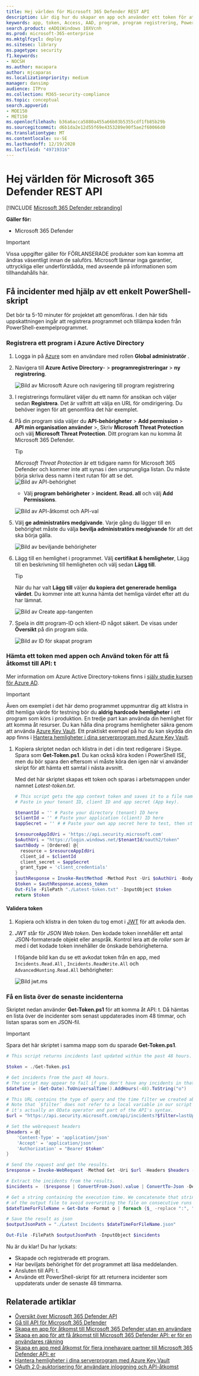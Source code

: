 ```yaml
---
title: Hej världen för Microsoft 365 Defender REST API
description: Lär dig hur du skapar en app och använder ett token för att komma åt API för Microsoft 365 Defender
keywords: app, token, Access, AAD, program, program registrering, PowerShell, skript, global administratör, tillåtelse, Microsoft 365 Defender
search.product: eADQiWindows 10XVcnh
ms.prod: microsoft-365-enterprise
ms.mktglfcycl: deploy
ms.sitesec: library
ms.pagetype: security
f1.keywords:
- NOCSH
ms.author: macapara
author: mjcaparas
ms.localizationpriority: medium
manager: dansimp
audience: ITPro
ms.collection: M365-security-compliance
ms.topic: conceptual
search.appverid:
- MOE150
- MET150
ms.openlocfilehash: b36a6acca5880a455a66b03b5355cdf1fb85b29b
ms.sourcegitcommit: d6b1da2e12d55f69e4353289e90f5ae2f60066d0
ms.translationtype: MT
ms.contentlocale: sv-SE
ms.lasthandoff: 12/19/2020
ms.locfileid: "49719316"
---
```

# <a name="hello-world-for-microsoft-365-defender-rest-api"></a>Hej världen för Microsoft 365 Defender REST API

[!INCLUDE [Microsoft 365 Defender rebranding](../includes/microsoft-defender.md)]

**Gäller för:**

- Microsoft 365 Defender

> [!IMPORTANT]
> Vissa uppgifter gäller för FÖRLANSERADE produkter som kan komma att ändras väsentligt innan de saluförs. Microsoft lämnar inga garantier, uttryckliga eller underförstådda, med avseende på informationen som tillhandahålls här.

## <a name="get-incidents-using-a-simple-powershell-script"></a>Få incidenter med hjälp av ett enkelt PowerShell-skript

Det bör ta 5-10 minuter för projektet att genomföras. I den här tids uppskattningen ingår att registrera programmet och tillämpa koden från PowerShell-exempelprogrammet.

### <a name="register-an-app-in-azure-active-directory"></a>Registrera ett program i Azure Active Directory

1. Logga in på [Azure](https://portal.azure.com) som en användare med rollen **Global administratör** .

2. Navigera till **Azure Active Directory**-  >  **programregistreringar**  >  **ny registrering**.

   ![Bild av Microsoft Azure och navigering till program registrering](../../media/atp-azure-new-app2.png)

3. I registrerings formuläret väljer du ett namn för ansökan och väljer sedan **Registrera**. Det är valfritt att välja en URL för omdirigering. Du behöver ingen för att genomföra det här exemplet.

4. På din program sida väljer du **API-behörigheter**  >  **Add permission**  >  **API min organisation använder** >, Skriv **Microsoft Threat Protection** och välj **Microsoft Threat Protection**. Ditt program kan nu komma åt Microsoft 365 Defender.

   > [!TIP]
   > *Microsoft Threat Protection* är ett tidigare namn för Microsoft 365 Defender och kommer inte att synas i den ursprungliga listan. Du måste börja skriva dess namn i text rutan för att se det.
   ![Bild av API-behörighet](../../media/apis-in-my-org-tab.PNG)

   - Välj **program behörigheter**  >  **incident. Read. all** och välj **Add Permissions**.

   ![Bild av API-åtkomst och API-val](../../media/request-api-permissions.PNG)

5. Välj **ge administratörs medgivande**. Varje gång du lägger till en behörighet måste du välja **bevilja administratörs medgivande** för att det ska börja gälla.

    ![Bild av beviljande behörigheter](../../media/grant-consent.PNG)

6. Lägg till en hemlighet i programmet. Välj **certifikat & hemligheter**, Lägg till en beskrivning till hemligheten och välj sedan **Lägg till**.

    > [!TIP]
    > När du har valt **Lägg till** väljer **du kopiera det genererade hemliga värdet**. Du kommer inte att kunna hämta det hemliga värdet efter att du har lämnat.

    ![Bild av Create app-tangenten](../../media/webapp-create-key2.png)

7. Spela in ditt program-ID och klient-ID något säkert. De visas under **Översikt** på din program sida.

   ![Bild av ID för skapat program](../../media/app-and-tenant-ids.png)

### <a name="get-a-token-using-the-app-and-use-the-token-to-access-the-api"></a>Hämta ett token med appen och Använd token för att få åtkomst till API: t

Mer information om Azure Active Directory-tokens finns i [själv studie kursen för Azure AD](https://docs.microsoft.com/azure/active-directory/develop/active-directory-v2-protocols-oauth-client-creds).

> [!IMPORTANT]
> Även om exemplet i det här demo programmet uppmuntrar dig att klistra in ditt hemliga värde för testning bör du **aldrig hardcode hemligheter** i ett program som körs i produktion. En tredje part kan använda din hemlighet för att komma åt resurser. Du kan hålla dina programs hemligheter säkra genom att använda [Azure Key Vault](https://docs.microsoft.com/azure/key-vault/general/about-keys-secrets-certificates). Ett praktiskt exempel på hur du kan skydda din app finns i [Hantera hemligheter i dina serverprogram med Azure Key Vault](https://docs.microsoft.com/learn/modules/manage-secrets-with-azure-key-vault/).

1. Kopiera skriptet nedan och klistra in det i din text redigerare i Skype. Spara som **Get-Token.ps1**. Du kan också köra koden i PowerShell ISE, men du bör spara den eftersom vi måste köra den igen när vi använder skript för att hämta ett samtal i nästa avsnitt.

    Med det här skriptet skapas ett token och sparas i arbetsmappen under namnet *Latest-token.txt*.

    ```PowerShell
    # This script gets the app context token and saves it to a file named "Latest-token.txt" under the current directory.
    # Paste in your tenant ID, client ID and app secret (App key).

    $tenantId = '' # Paste your directory (tenant) ID here
    $clientId = '' # Paste your application (client) ID here
    $appSecret = '' # # Paste your own app secret here to test, then store it in a safe place!

    $resourceAppIdUri = 'https://api.security.microsoft.com'
    $oAuthUri = "https://login.windows.net/$tenantId/oauth2/token"
    $authBody = [Ordered] @{
      resource = $resourceAppIdUri
      client_id = $clientId
      client_secret = $appSecret
      grant_type = 'client_credentials'
    }
    $authResponse = Invoke-RestMethod -Method Post -Uri $oAuthUri -Body $authBody -ErrorAction Stop
    $token = $authResponse.access_token
    Out-File -FilePath "./Latest-token.txt" -InputObject $token
    return $token
    ```

#### <a name="validate-the-token"></a>Validera token

1. Kopiera och klistra in den token du tog emot i [JWT](https://jwt.ms) för att avkoda den.
1. *JWT* står för *JSON Web token*. Den kodade token innehåller ett antal JSON-formaterade objekt eller anspråk. Kontrol lera att de *roller* som är med i det kodade token innehåller de önskade behörigheterna.

    I följande bild kan du se ett avkodat token från en app, med ```Incidents.Read.All``` , ```Incidents.ReadWrite.All``` och ```AdvancedHunting.Read.All``` behörigheter:

    ![Bild jwt.ms](../../media/api-jwt-ms.png)

### <a name="get-a-list-of-recent-incidents"></a>Få en lista över de senaste incidenterna

Skriptet nedan använder **Get-Token.ps1** för att komma åt API: t. Då hämtas en lista över de incidenter som senast uppdaterades inom 48 timmar, och listan sparas som en JSON-fil.

> [!IMPORTANT]
> Spara det här skriptet i samma mapp som du sparade **Get-Token.ps1**.

```PowerShell
# This script returns incidents last updated within the past 48 hours.

$token = ./Get-Token.ps1

# Get incidents from the past 48 hours.
# The script may appear to fail if you don't have any incidents in that time frame.
$dateTime = (Get-Date).ToUniversalTime().AddHours(-48).ToString("o")

# This URL contains the type of query and the time filter we created above.
# Note that `$filter` does not refer to a local variable in our script --
# it's actually an OData operator and part of the API's syntax.
$url = "https://api.security.microsoft.com/api/incidents?$filter=lastUpdateTime+ge+$dateTime"

# Set the webrequest headers
$headers = @{
    'Content-Type' = 'application/json'
    'Accept' = 'application/json'
    'Authorization' = "Bearer $token"
}

# Send the request and get the results.
$response = Invoke-WebRequest -Method Get -Uri $url -Headers $headers -ErrorAction Stop

# Extract the incidents from the results.
$incidents =  ($response | ConvertFrom-Json).value | ConvertTo-Json -Depth 99

# Get a string containing the execution time. We concatenate that string to the name 
# of the output file to avoid overwriting the file on consecutive runs of the script.
$dateTimeForFileName = Get-Date -Format o | foreach {$_ -replace ":", "."}

# Save the result as json
$outputJsonPath = "./Latest Incidents $dateTimeForFileName.json"

Out-File -FilePath $outputJsonPath -InputObject $incidents
```

Nu är du klar! Du har lyckats:

- Skapade och registrerade ett program.
- Har beviljats behörighet för det programmet att läsa meddelanden.
- Ansluten till API: t.
- Använde ett PowerShell-skript för att returnera incidenter som uppdaterats under de senaste 48 timmarna.

## <a name="related-articles"></a>Relaterade artiklar

- [Översikt över Microsoft 365 Defender API](api-overview.md)
- [Gå till API för Microsoft 365 Defender](api-access.md)
- [Skapa en app för åtkomst till Microsoft 365 Defender utan en användare](api-create-app-web.md)
- [Skapa en app för att få åtkomst till Microsoft 365 Defender API: er för en användares räkning](api-create-app-user-context.md)
- [Skapa en app med åtkomst för flera innehavare partner till Microsoft 365 Defender API: er](api-partner-access.md)
- [Hantera hemligheter i dina serverprogram med Azure Key Vault](https://docs.microsoft.com/learn/modules/manage-secrets-with-azure-key-vault/)
- [OAuth 2,0-auktorisering för användare inloggning och API-åtkomst](https://docs.microsoft.com/azure/active-directory/develop/active-directory-v2-protocols-oauth-code)
